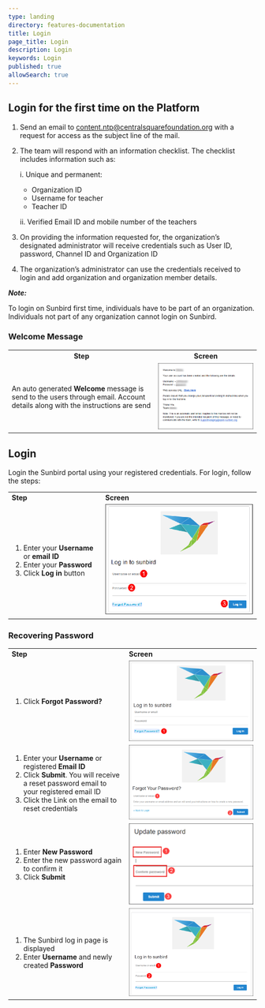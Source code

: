 ```yaml
---
type: landing
directory: features-documentation
title: Login
page_title: Login
description: Login
keywords: Login
published: true
allowSearch: true
---
```

## Login for the first time on the Platform

1. Send an email to [content.ntp@centralsquarefoundation.org](content.ntp@centralsquarefoundation.org) with a request for access as the subject line of the mail.

2. The team will respond with an information checklist. The checklist includes information such as:
  
    i. Unique and permanent:
      
      - Organization ID
      - Username for teacher
      - Teacher ID
     
     ii. Verified Email ID and mobile number of the teachers

3. On providing the information requested for, the organization’s designated administrator will receive credentials such as User ID, password, Channel ID and Organization ID
4. The organization’s administrator can use the credentials received to login and add organization and organization member details.

***Note:***

To login on Sunbird first time, individuals have to be part of an organization. Individuals not part of any organization cannot login on Sunbird.

### Welcome Message 

<table>
	<tr>
		<th>Step</th>
		<th>Screen</th>
	</tr>
	<tr>
	<td>An auto generated <strong>Welcome</strong> message is send to the users through email. Account details along with the instructions are send</td>
	<td><img src="pages/features-documentation/images/welcomemessage.png"></td>
	</tr>
	</table>
	
## Login 

Login the Sunbird portal using your registered credentials. For login, follow the steps:

<table class="table table-img">
  <tr>
    <td><strong>Step</strong></td>
    <td><strong>Screen</strong></td>
  </tr>
  <tr>
   <td>
       <ol>
         <li>Enter your <strong>Username</strong> or <strong>email ID</strong></li>
	 <li>Enter your <strong>Password</strong></li>
         <li>Click <strong>Log in</strong> button</li>
	   </ol>
    </td>
	<td><img src="pages/features-documentation/images/logintest.png"></td>
    </tr>
    </table>

### Recovering Password

<table class="table table-img">
  <tr>
    <td><strong>Step</strong></td>
    <td><strong>Screen</strong></td>
  </tr>
  <tr>
   <td>
       <ol>
         <li>Click <strong>Forgot Password?</strong></li>
	</ol>
    </td>
	<td><img src="pages/features-documentation/images/forgotpassword.png"></td>
    </tr>
    <tr>
  <td>
    <ol>
      <li>Enter your <strong>Username</strong> or registered <strong>Email ID</strong></li>
      <li>Click <strong>Submit</strong>. You will receive a reset password email to your registered email ID</li>
      <li>Click the Link on the email to reset credentials</li>
    </ol>
  </td>
  <td><img src="pages/features-documentation/images/forgotpassword1.png"></td>
  </tr>
  <tr>
  <td>
    <ol>
      	<li>Enter <strong>New Password</strong></li>
        <li>Enter the new password again to confirm it</li>
	<li>Click <strong>Submit</strong></li>
    </ol>
  </td>
   <td><img src="pages/features-documentation/images/update_password.png"></td>
  </tr>
  <tr>
  <td>
    <ol>
      <li>The Sunbird log in page is displayed</li>
      <li>Enter <strong>Username</strong> and newly created <strong>Password</strong></li>
    </ol>
  </td>
  <td><img src="pages/features-documentation/images/forgotpassword2.png"></td>
  </tr>  
  </table>



